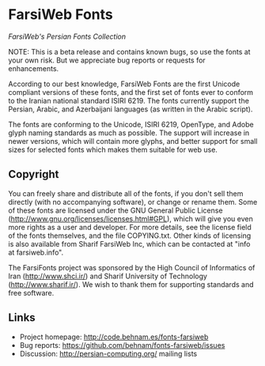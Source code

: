 FarsiWeb Fonts
==============
*FarsiWeb's Persian Fonts Collection*

NOTE: This is a beta release and contains known bugs, so use the fonts at your
own risk. But we appreciate bug reports or requests for enhancements.

According to our best knowledge, FarsiWeb Fonts are the first Unicode compliant
versions of these fonts, and the first set of fonts ever to conform to the
Iranian national standard ISIRI 6219. The fonts currently support the Persian,
Arabic, and Azerbaijani languages (as written in the Arabic script).

The fonts are conforming to the Unicode, ISIRI 6219, OpenType, and Adobe glyph
naming standards as much as possible. The support will increase in newer
versions, which will contain more glyphs, and better support for small sizes
for selected fonts which makes them suitable for web use.

Copyright
---------
You can freely share and distribute all of the fonts, if you don't sell them
directly (with no accompanying software), or change or rename them.  Some of
these fonts are licensed under the GNU General Public License
(http://www.gnu.org/licenses/licenses.html#GPL), which will give you even more
rights as a user and developer. For more details, see the license field of the
fonts themselves, and the file COPYING.txt.  Other kinds of licensing is also
available from Sharif FarsiWeb Inc, which can be contacted at "info at
farsiweb.info".

The FarsiFonts project was sponsored by the High Council of Informatics of Iran
(http://www.shci.ir/) and Sharif University of Technology
(http://www.sharif.ir/). We wish to thank them for supporting standards and
free software.

Links
-----
* Project homepage: http://code.behnam.es/fonts-farsiweb
* Bug reports: https://github.com/behnam/fonts-farsiweb/issues
* Discussion: http://persian-computing.org/ mailing lists

